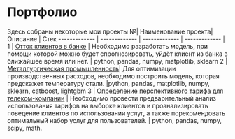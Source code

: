 # Портфолио
Здесь собраны некоторые мои проекты
№| Наименование проекта| Описание | Стек
------------- | ------------- | ------------- | ------------- | 
 1 | [Отток клиентов в банке](https://github.com/MaximSakolnikau/my_practicum_project/blob/main/customer_churn/customer_churn.ipynb) | Необходимо разработать модель, при помощи которой можно будет спрогнозировать, уйдёт клиент из банка в ближайшее время или нет. | python, pandas, numpy, matplotlib, sklearn
 2 | [Металлургическая промышленность](https://github.com/MaximSakolnikau/my_practicum_project/blob/main/industry/industry.ipynb)| Для оптимизации производственных расходов, необходимо построить модель, которая предскажет температуру стали. |python, pandas, matplotlib, numpy, sklearn, catboost, lightgbm
 3 | [Определение перспективного тарифа для телеком-компании](https://github.com/MaximSakolnikau/my_practicum_project/blob/main/tariff_determination/tariff_determination.ipynb) | Необходимо провести предварительный анализ использования тарифов на выборке клиентов и проанализировать поведение клиентов по использовании услуг, а также порекомендовать оптимальный набор услуг для пользователей. | python, pandas, numpy, scipy, math.